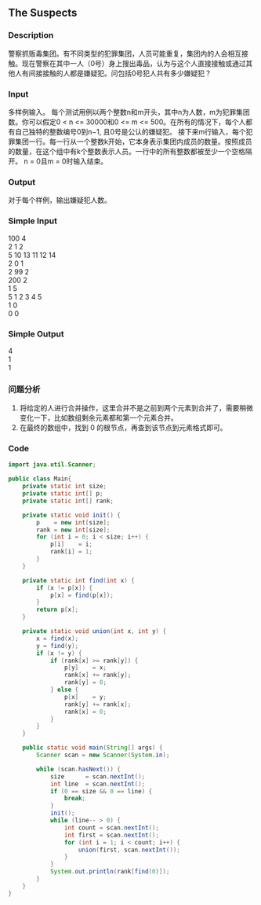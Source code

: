 ## The Suspects 

### Description
警察抓贩毒集团。有不同类型的犯罪集团，人员可能重复，集团内的人会相互接触。现在警察在其中一人（0号）身上搜出毒品，认为与这个人直接接触或通过其他人有间接接触的人都是嫌疑犯。问包括0号犯人共有多少嫌疑犯？

### Input
多样例输入。
每个测试用例以两个整数n和m开头，其中n为人数，m为犯罪集团数。你可以假定0 < n <= 30000和0 <= m <= 500。在所有的情况下，每个人都有自己独特的整数编号0到n−1, 且0号是公认的嫌疑犯。
接下来m行输入，每个犯罪集团一行。每一行从一个整数k开始，它本身表示集团内成员的数量。按照成员的数量，在这个组中有k个整数表示人员。一行中的所有整数都被至少一个空格隔开。
n = 0且m = 0时输入结束。

### Output
对于每个样例，输出嫌疑犯人数。

### Simple Input
100 4  
2 1 2  
5 10 13 11 12 14  
2 0 1  
2 99 2  
200 2  
1 5  
5 1 2 3 4 5  
1 0  
0 0

### Simple Output
4  
1  
1  

### 问题分析
1. 将给定的人进行合并操作，这里合并不是之前到两个元素到合并了，需要稍微变化一下，比如数组剩余元素都和第一个元素合并。
1. 在最终的数组中，找到 0 的根节点，再查到该节点到元素格式即可。

### Code
```java
import java.util.Scanner;

public class Main{
    private static int size;
    private static int[] p;
    private static int[] rank;

    private static void init() {
        p    = new int[size];
        rank = new int[size];
        for (int i = 0; i < size; i++) {
            p[i]    = i;
            rank[i] = 1;
        }
    }

    private static int find(int x) {
        if (x != p[x]) {
            p[x] = find(p[x]);
        }
        return p[x];
    }

    private static void union(int x, int y) {
        x = find(x);
        y = find(y);
        if (x != y) {
            if (rank[x] >= rank[y]) {
                p[y]    = x;
                rank[x] += rank[y];
                rank[y] = 0;
            } else {
                p[x]    = y;
                rank[y] += rank[x];
                rank[x] = 0;
            }
        }
    }

    public static void main(String[] args) {
        Scanner scan = new Scanner(System.in);

        while (scan.hasNext()) {
            size      = scan.nextInt();
            int line  = scan.nextInt();
            if (0 == size && 0 == line) {
                break;
            }
            init();
            while (line-- > 0) {
                int count = scan.nextInt();
                int first = scan.nextInt();
                for (int i = 1; i < count; i++) {
                    union(first, scan.nextInt());
                }
            }
            System.out.println(rank[find(0)]);
        }
    }
}
```
